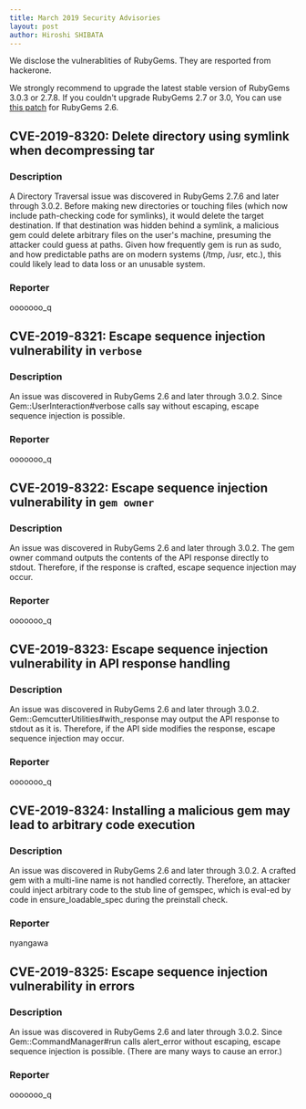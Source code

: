 ```yaml
---
title: March 2019 Security Advisories
layout: post
author: Hiroshi SHIBATA
---
```


We disclose the vulnerablities of RubyGems. They are resported from hackerone.

We strongly recommend to upgrade the latest stable version of RubyGems 3.0.3 or 2.7.8.
If you couldn't upgrade RubyGems 2.7 or 3.0, You can use [this patch]() for RubyGems 2.6.

## CVE-2019-8320: Delete directory using symlink when decompressing tar

### Description

A Directory Traversal issue was discovered in RubyGems 2.7.6 and later through 3.0.2.
Before making new directories or touching files (which now include
path-checking code for symlinks), it would delete the target
destination. If that destination was hidden behind a symlink, a
malicious gem could delete arbitrary files on the user's machine,
presuming the attacker could guess at paths. Given how frequently gem is run
as sudo, and how predictable paths are on modern systems (/tmp,
/usr, etc.), this could likely lead to data loss or an unusable
system.

### Reporter

ooooooo_q


## CVE-2019-8321: Escape sequence injection vulnerability in `verbose`

### Description

An issue was discovered in RubyGems 2.6 and later through 3.0.2.
Since Gem::UserInteraction#verbose calls say without escaping, escape
sequence injection is possible.

### Reporter

ooooooo_q

## CVE-2019-8322: Escape sequence injection vulnerability in `gem owner`

### Description

An issue was discovered in RubyGems 2.6 and later through 3.0.2.
The gem owner command outputs the contents of the API response directly
to stdout. Therefore, if the response is crafted, escape sequence
injection may occur.

### Reporter

ooooooo_q

## CVE-2019-8323: Escape sequence injection vulnerability in API response handling

### Description

An issue was discovered in RubyGems 2.6 and later through 3.0.2.
Gem::GemcutterUtilities#with_response may output the API response to
stdout as it is. Therefore, if the API side modifies the response,
escape sequence injection may occur.

### Reporter

ooooooo_q

## CVE-2019-8324: Installing a malicious gem may lead to arbitrary code execution

### Description

An issue was discovered in RubyGems 2.6 and later through 3.0.2.
A crafted gem with a multi-line name is not handled correctly.
Therefore, an attacker could inject arbitrary code to the stub line of
gemspec, which is eval-ed by code in ensure_loadable_spec during
the preinstall check.

### Reporter

nyangawa

## CVE-2019-8325: Escape sequence injection vulnerability in errors

### Description

An issue was discovered in RubyGems 2.6 and later through 3.0.2.
Since Gem::CommandManager#run calls alert_error without escaping,
escape sequence injection is possible. (There are many ways to cause
an error.)

### Reporter

ooooooo_q
